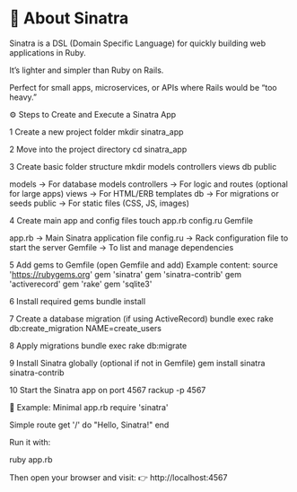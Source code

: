 # 💎 About Sinatra

Sinatra is a DSL (Domain Specific Language) for quickly building web applications in Ruby.

It’s lighter and simpler than Ruby on Rails.

Perfect for small apps, microservices, or APIs where Rails would be “too heavy.”

⚙️ Steps to Create and Execute a Sinatra App

1️ Create a new project folder
mkdir sinatra_app

2️ Move into the project directory
cd sinatra_app

3️ Create basic folder structure
mkdir models controllers views db public

 models       → For database models
 controllers  → For logic and routes (optional for large apps)
 views        → For HTML/ERB templates
 db           → For migrations or seeds
 public       → For static files (CSS, JS, images)

 4️ Create main app and config files
touch app.rb config.ru Gemfile

 app.rb       → Main Sinatra application file
 config.ru    → Rack configuration file to start the server
 Gemfile      → To list and manage dependencies

5️ Add gems to Gemfile (open Gemfile and add)
   Example content:
   source 'https://rubygems.org'
   gem 'sinatra'
   gem 'sinatra-contrib'
   gem 'activerecord'
   gem 'rake'
   gem 'sqlite3'

6️ Install required gems
bundle install

7️ Create a database migration (if using ActiveRecord)
bundle exec rake db:create_migration NAME=create_users

8️ Apply migrations
bundle exec rake db:migrate

9️ Install Sinatra globally (optional if not in Gemfile)
   gem install sinatra sinatra-contrib

10 Start the Sinatra app on port 4567
rackup -p 4567

🧩 Example: Minimal app.rb
require 'sinatra'

Simple route
get '/' do
  "Hello, Sinatra!"
end


Run it with:

ruby app.rb


Then open your browser and visit:
👉 http://localhost:4567
